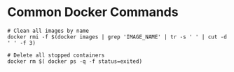 Common Docker Commands
===

```
# Clean all images by name
docker rmi -f $(docker images | grep 'IMAGE_NAME' | tr -s ' ' | cut -d ' ' -f 3)

# Delete all stopped containers
docker rm $( docker ps -q -f status=exited)

```
